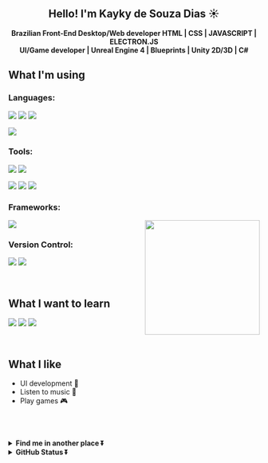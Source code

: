 <!-- HEADER -->
<h2 align="center">Hello! I'm Kayky de Souza Dias ☀️</h2>
<p align="center"><strong>Brazilian Front-End Desktop/Web developer HTML | CSS | JAVASCRIPT | ELECTRON.JS <br> UI/Game developer | Unreal Engine 4 | Blueprints | Unity 2D/3D | C#</strong></p>

<h2>What I'm using</h2>

<h3>Languages:</h3>

<img src="https://img.shields.io/badge/html5-%23E34F26.svg?style=for-the-badge&logo=html5&logoColor=white"> <img src="https://img.shields.io/badge/css3-%231572B6.svg?style=for-the-badge&logo=css3&logoColor=white"> <img src="https://img.shields.io/badge/javascript-%23323330.svg?style=for-the-badge&logo=javascript&logoColor=%23F7DF1E)">

<img src="https://img.shields.io/badge/c%23-%23239120.svg?style=for-the-badge&logo=c-sharp&logoColor=white">

<h3>Tools:</h3>

<img src="https://img.shields.io/badge/Visual%20Studio%20Code-0078d7.svg?style=for-the-badge&logo=visual-studio-code&logoColor=white"> <img src="https://img.shields.io/badge/figma-%23F24E1E.svg?style=for-the-badge&logo=figma&logoColor=white">

<img src="https://img.shields.io/badge/Visual%20Studio-5C2D91.svg?style=for-the-badge&logo=visual-studio&logoColor=white"> <img src="https://img.shields.io/badge/unrealengine-%23313131.svg?style=for-the-badge&logo=unrealengine&logoColor=white"> <img src="https://img.shields.io/badge/unity-%23000000.svg?style=for-the-badge&logo=unity&logoColor=white">

<h3>Frameworks:</h3>    <img align='right' src="https://media.giphy.com/media/grlUCZKfw4TK0/giphy.gif" width="230">

<img src="https://img.shields.io/badge/Electron-191970?style=for-the-badge&logo=Electron&logoColor=white">

<h3>Version Control:</h3>

<img src="https://img.shields.io/badge/github-%23121011.svg?style=for-the-badge&logo=github&logoColor=white"> <img src="https://img.shields.io/badge/git-%23F05033.svg?style=for-the-badge&logo=git&logoColor=white">

<br>

<h2>What I want to learn</h2>

<img src="https://img.shields.io/badge/vuejs-%2335495e.svg?style=for-the-badge&logo=vuedotjs&logoColor=%234FC08D"> <img src="https://img.shields.io/badge/-GraphQL-E10098?style=for-the-badge&logo=graphql&logoColor=white"> <img src="https://img.shields.io/badge/SASS-hotpink.svg?style=for-the-badge&logo=SASS&logoColor=white">

<br>

<h2>What I like</h2>

<ul>
  <li>UI development 🎨</li>
  <li>Listen to music 🎵</li> 
  <li>Play games 🎮</li>
</ul>

<br><br>

<details align="left">
  <summary><b>Find me in another place ⏬ </b></summary>
<p align = "left">
 
 <img src="https://img.shields.io/twitter/url?color=blue&label=LinkedIn&logo=LinkedIn&style=for-the-badge&url=https%3A%2F%2Fwww.linkedin.com%2Fin%2Fkayky-de-souza-dias-514a431bb%2F"> <img src="https://img.shields.io/twitter/url?color=red&label=Youtube&logo=Youtube&style=for-the-badge&url=https%3A%2F%2Fwww.youtube.com%2Fchannel%2FUCjUBsUWjcN_cm1vOtnWLQCQ"> <img src="https://img.shields.io/twitter/url?color=green&label=Game%20Jolt&logo=Game%20Jolt&style=for-the-badge&url=https%3A%2F%2Fgamejolt.com%2F%40Kayky_Dias"> <img src="https://img.shields.io/twitter/url?color=red&label=Itch.io&logo=Itch.io&style=for-the-badge&url=https%3A%2F%2Fkayky-dias.itch.io%2F">
</p>
</details>

<details align="left">
  <summary><b>GitHub Status ⏬ </b></summary>
<p align = "center">
<br>
<center>
<table>
  <tr>
      <td><img width="400px" align="left" src="https://github-readme-stats.vercel.app/api/top-langs/?username=KaykyDeSouzaDias&hide=hlsl&layout=compact&show_icons=true&theme=tokyonight" /></td>
      <td><img width="400px" align="left" src="https://github-readme-stats.vercel.app/api?username=KaykyDeSouzaDias&show_icons=true&theme=tokyonight" /></td>
  </tr>   
</table>
</center>
</p>

</details>
